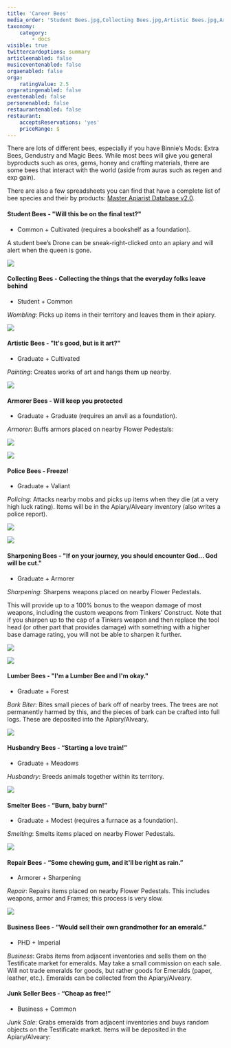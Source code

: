 ```yaml
---
title: 'Career Bees'
media_order: 'Student Bees.jpg,Collecting Bees.jpg,Artistic Bees.jpg,Armorer Bees.jpg,Bee Modifiers.jpg,Police Bee.jpg,Police Report.jpg,Sharpening Bees.jpg,Sharpening Modifier.jpg,Lumber Bees.jpg,Husbandry Bees.jpg,Repair Bees.jpg,Smeltery Bees.jpg'
taxonomy:
    category:
        - docs
visible: true
twittercardoptions: summary
articleenabled: false
musiceventenabled: false
orgaenabled: false
orga:
    ratingValue: 2.5
orgaratingenabled: false
eventenabled: false
personenabled: false
restaurantenabled: false
restaurant:
    acceptsReservations: 'yes'
    priceRange: $
---
```


There are lots of different bees, especially if you have Binnie’s Mods: Extra Bees, Gendustry and Magic Bees. While most bees will give you general byproducts such as ores, gems, honey and crafting materials, there are some bees that interact with the world (aside from auras such as regen and exp gain).

There are also a few spreadsheets you can find that have a complete list of bee species and their by products: [Master Apiarist Database v2.0](https://docs.google.com/spreadsheets/d/1_moZHLnL35_u-bJ7kFDxWDxY9OuMWK_4l0EB4wIx0_s/edit?type=view&gid=1&f=true&sortcolid=-1&sortasc=true&rowsperpage=250#gid=0).

#### **Student Bees** - "Will this be on the final test?"
* Common + Cultivated (requires a bookshelf as a foundation).

A student bee’s Drone can be sneak-right-clicked onto an apiary and will alert when the queen is gone.

![](Student%20Bees.jpg)

#### **Collecting Bees** - Collecting the things that the everyday folks leave behind
* Student + Common

_Wombling_: Picks up items in their territory and leaves them in their apiary.

![](Collecting%20Bees.jpg)

#### **Artistic Bees** - "It's good, but is it art?"
* Graduate + Cultivated

_Painting_: Creates works of art and hangs them up nearby.

![](Artistic%20Bees.jpg)

#### **Armorer Bees** - Will keep you protected
* Graduate + Graduate (requires an anvil as a foundation).

_Armorer_: Buffs armors placed on nearby Flower Pedestals:

![](Armorer%20Bees.jpg)

![](Bee%20Modifiers.jpg)

#### **Police Bees** - Freeze!
* Graduate + Valiant

_Policing_: Attacks nearby mobs and picks up items when they die (at a very high luck rating). Items will be in the Apiary/Alveary inventory (also writes a police report).

![](Police%20Bee.jpg)

![](Police%20Report.jpg)

#### **Sharpening Bees** - "If on your journey, you should encounter God... God will be cut."
* Graduate + Armorer

_Sharpening_: Sharpens weapons placed on nearby Flower Pedestals.

This will provide up to a 100% bonus to the weapon damage of most weapons, including the custom weapons from Tinkers’ Construct. Note that if you sharpen up to the cap of a Tinkers weapon and then replace the tool head (or other part that provides damage) with something with a higher base damage rating, you will not be able to sharpen it further.

![](Sharpening%20Bees.jpg)

![](Sharpening%20Modifier.jpg)

#### **Lumber Bees** - "I'm a Lumber Bee and I'm okay."
* Graduate + Forest

_Bark Biter_: Bites small pieces of bark off of nearby trees. The trees are not permanently harmed by this, and the pieces of bark can be crafted into full logs. These are deposited into the Apiary/Alveary.

![](Lumber%20Bees.jpg)

#### **Husbandry Bees** - “Starting a love train!”
* Graduate + Meadows

_Husbandry_: Breeds animals together within its territory.

![](Husbandry%20Bees.jpg)

#### **Smelter Bees** - “Burn, baby burn!”
* Graduate + Modest (requires a furnace as a foundation).

_Smelting_: Smelts items placed on nearby Flower Pedestals.

![](Smeltery%20Bees.jpg)

#### **Repair Bees** - “Some chewing gum, and it'll be right as rain.”
* Armorer + Sharpening

_Repair_: Repairs items placed on nearby Flower Pedestals. This includes weapons, armor and Frames; this process is very slow.

![](Repair%20Bees.jpg)

#### **Business Bees** - “Would sell their own grandmother for an emerald.”
* PHD + Imperial

_Business_: Grabs items from adjacent inventories and sells them on the Testificate market for emeralds. May take a small commission on each sale. Will not trade emeralds for goods, but rather goods for Emeralds (paper, leather, etc.). Emeralds can be collected from the Apiary/Alveary.

#### **Junk Seller Bees** - “Cheap as free!”
* Business + Common

_Junk Sale_: Grabs emeralds from adjacent inventories and buys random objects on the Testificate market. Items will be deposited in the Apiary/Alveary:


